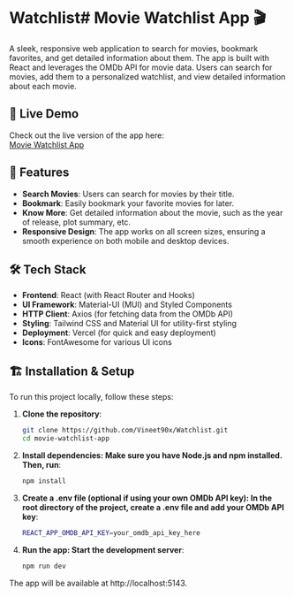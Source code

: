 # Watchlist# Movie Watchlist App 🎬

A sleek, responsive web application to search for movies, bookmark favorites, and get detailed information about them. The app is built with React and leverages the OMDb API for movie data. Users can search for movies, add them to a personalized watchlist, and view detailed information about each movie.

## 🚀 Live Demo

Check out the live version of the app here:  
[Movie Watchlist App](https://movie-watchlist-vert.vercel.app/)

## 🎯 Features

- **Search Movies**: Users can search for movies by their title.
- **Bookmark**: Easily bookmark your favorite movies for later.
- **Know More**: Get detailed information about the movie, such as the year of release, plot summary, etc.
- **Responsive Design**: The app works on all screen sizes, ensuring a smooth experience on both mobile and desktop devices.

## 🛠️ Tech Stack

- **Frontend**: React (with React Router and Hooks)
- **UI Framework**: Material-UI (MUI) and Styled Components
- **HTTP Client**: Axios (for fetching data from the OMDb API)
- **Styling**: Tailwind CSS and Material UI for utility-first styling
- **Deployment**: Vercel (for quick and easy deployment)
- **Icons**: FontAwesome for various UI icons

## 🏗️ Installation & Setup

To run this project locally, follow these steps:

1. **Clone the repository**:
   ```bash
   git clone https://github.com/Vineet90x/Watchlist.git
   cd movie-watchlist-app

2. **Install dependencies: Make sure you have Node.js and npm installed. Then, run**:
    ```bash
    npm install

3. **Create a .env file (optional if using your own OMDb API key): In the root directory of the project, create a .env file and add your OMDb API key**:
   ```bash
   REACT_APP_OMDB_API_KEY=your_omdb_api_key_here

4. **Run the app: Start the development server**:
   ```bash
   npm run dev
  The app will be available at http://localhost:5143.


